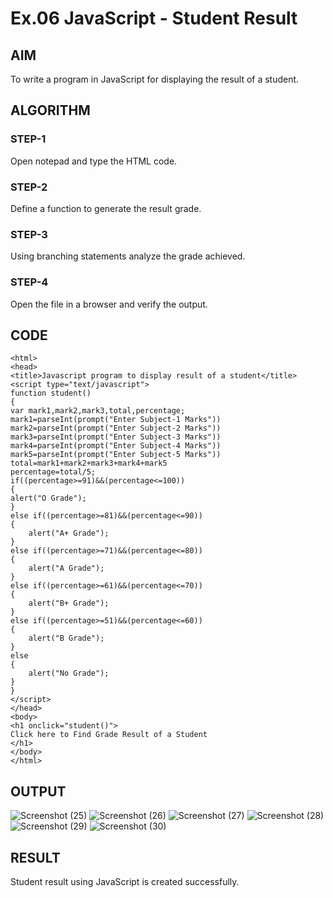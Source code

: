 # Ex.06 JavaScript - Student Result
## AIM
  To write a program in JavaScript for displaying the result of a student.

## ALGORITHM
### STEP-1
  Open notepad and type the HTML code.

### STEP-2
  Define a function to generate the result grade.

### STEP-3
  Using branching statements analyze the grade achieved.

### STEP-4
  Open the file in a browser and verify the output.
  
## CODE
```
<html>
<head>
<title>Javascript program to display result of a student</title>
<script type="text/javascript">
function student()
{
var mark1,mark2,mark3,total,percentage;
mark1=parseInt(prompt("Enter Subject-1 Marks"))
mark2=parseInt(prompt("Enter Subject-2 Marks"))
mark3=parseInt(prompt("Enter Subject-3 Marks"))
mark4=parseInt(prompt("Enter Subject-4 Marks"))
mark5=parseInt(prompt("Enter Subject-5 Marks"))
total=mark1+mark2+mark3+mark4+mark5
percentage=total/5;
if((percentage>=91)&&(percentage<=100))
{
alert("O Grade");
}
else if((percentage>=81)&&(percentage<=90))
{
    alert("A+ Grade");
}
else if((percentage>=71)&&(percentage<=80))
{
    alert("A Grade");
}
else if((percentage>=61)&&(percentage<=70))
{
    alert("B+ Grade");
}
else if((percentage>=51)&&(percentage<=60))
{
    alert("B Grade");
}
else
{
    alert("No Grade");
}
}
</script>
</head>
<body>
<h1 onclick="student()">
Click here to Find Grade Result of a Student
</h1>
</body>
</html>
```

## OUTPUT
![Screenshot (25)](https://github.com/suruthivenkat/Ex06_Web-Design/assets/168054678/6ad2f7ca-ba7c-43fc-b1d3-909f0e1a3e51)
![Screenshot (26)](https://github.com/suruthivenkat/Ex06_Web-Design/assets/168054678/c4864b6f-bb99-4e21-8072-44e3091a78de)
![Screenshot (27)](https://github.com/suruthivenkat/Ex06_Web-Design/assets/168054678/0e028b05-32e1-45ec-8533-2009fe85570c)
![Screenshot (28)](https://github.com/suruthivenkat/Ex06_Web-Design/assets/168054678/20674579-3db3-48d6-9e5f-596b4ad0cfb3)
![Screenshot (29)](https://github.com/suruthivenkat/Ex06_Web-Design/assets/168054678/a4df5885-73f5-45d2-b0de-f73e379008e7)
![Screenshot (30)](https://github.com/suruthivenkat/Ex06_Web-Design/assets/168054678/4a87c42d-e13f-47e4-87dc-8632fbfb9e45)




## RESULT
  Student result using JavaScript is created successfully.
